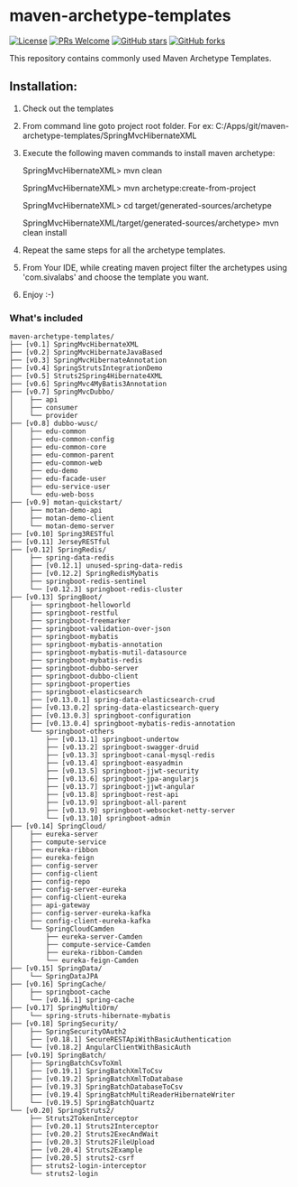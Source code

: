 maven-archetype-templates
=========================
[![License](https://img.shields.io/badge/license-Apache-blue.svg)](https://github.com/T5750/maven-archetype-templates/blob/master/LICENSE.txt)
[![PRs Welcome](https://img.shields.io/badge/PRs-welcome-brightgreen.svg)](https://github.com/T5750/maven-archetype-templates/pulls)
[![GitHub stars](https://img.shields.io/github/stars/T5750/maven-archetype-templates.svg?style=social&label=Stars)](https://github.com/T5750/maven-archetype-templates)
[![GitHub forks](https://img.shields.io/github/forks/T5750/maven-archetype-templates.svg?style=social&label=Fork)](https://github.com/T5750/maven-archetype-templates)

This repository contains commonly used Maven Archetype Templates.

Installation:
-------------
1. Check out the templates
2. From command line goto project root folder. For ex: C:/Apps/git/maven-archetype-templates/SpringMvcHibernateXML
3. Execute the following maven commands to install maven archetype:

    SpringMvcHibernateXML> mvn clean

    SpringMvcHibernateXML> mvn archetype:create-from-project

    SpringMvcHibernateXML> cd target/generated-sources/archetype

    SpringMvcHibernateXML/target/generated-sources/archetype> mvn clean install

4. Repeat the same steps for all the archetype templates.
5. From Your IDE, while creating maven project filter the archetypes using 'com.sivalabs' and choose the template you want.
6. Enjoy :-)

### What's included
```
maven-archetype-templates/
├── [v0.1] SpringMvcHibernateXML
├── [v0.2] SpringMvcHibernateJavaBased
├── [v0.3] SpringMvcHibernateAnnotation
├── [v0.4] SpringStrutsIntegrationDemo
├── [v0.5] Struts2Spring4Hibernate4XML
├── [v0.6] SpringMvc4MyBatis3Annotation
├── [v0.7] SpringMvcDubbo/
│    ├── api
│    ├── consumer
│    └── provider
├── [v0.8] dubbo-wusc/
│    ├── edu-common
│    ├── edu-common-config
│    ├── edu-common-core
│    ├── edu-common-parent
│    ├── edu-common-web
│    ├── edu-demo
│    ├── edu-facade-user
│    ├── edu-service-user
│    └── edu-web-boss
├── [v0.9] motan-quickstart/
│    ├── motan-demo-api
│    ├── motan-demo-client
│    └── motan-demo-server
├── [v0.10] Spring3RESTful
├── [v0.11] JerseyRESTful
├── [v0.12] SpringRedis/
│    ├── spring-data-redis
│    ├── [v0.12.1] unused-spring-data-redis
│    ├── [v0.12.2] SpringRedisMybatis
│    ├── springboot-redis-sentinel
│    └── [v0.12.3] springboot-redis-cluster
├── [v0.13] SpringBoot/
│    ├── springboot-helloworld
│    ├── springboot-restful
│    ├── springboot-freemarker
│    ├── springboot-validation-over-json
│    ├── springboot-mybatis
│    ├── springboot-mybatis-annotation
│    ├── springboot-mybatis-mutil-datasource
│    ├── springboot-mybatis-redis
│    ├── springboot-dubbo-server
│    ├── springboot-dubbo-client
│    ├── springboot-properties
│    ├── springboot-elasticsearch
│    ├── [v0.13.0.1] spring-data-elasticsearch-crud
│    ├── [v0.13.0.2] spring-data-elasticsearch-query
│    ├── [v0.13.0.3] springboot-configuration
│    ├── [v0.13.0.4] springboot-mybatis-redis-annotation
│    └── springboot-others
│        ├── [v0.13.1] springboot-undertow
│        ├── [v0.13.2] springboot-swagger-druid
│        ├── [v0.13.3] springboot-canal-mysql-redis
│        ├── [v0.13.4] springboot-easyadmin
│        ├── [v0.13.5] springboot-jjwt-security
│        ├── [v0.13.6] springboot-jpa-angularjs
│        ├── [v0.13.7] springboot-jjwt-angular
│        ├── [v0.13.8] springboot-rest-api
│        ├── [v0.13.9] springboot-all-parent
│        ├── [v0.13.9] springboot-websocket-netty-server
│        └── [v0.13.10] springboot-admin
├── [v0.14] SpringCloud/
│    ├── eureka-server
│    ├── compute-service
│    ├── eureka-ribbon
│    ├── eureka-feign
│    ├── config-server
│    ├── config-client
│    ├── config-repo
│    ├── config-server-eureka
│    ├── config-client-eureka
│    ├── api-gateway
│    ├── config-server-eureka-kafka
│    ├── config-client-eureka-kafka
│    └── SpringCloudCamden
│        ├── eureka-server-Camden
│        ├── compute-service-Camden
│        ├── eureka-ribbon-Camden
│        └── eureka-feign-Camden
├── [v0.15] SpringData/
│    └── SpringDataJPA
├── [v0.16] SpringCache/
│    ├── springboot-cache
│    └── [v0.16.1] spring-cache
├── [v0.17] SpringMultiOrm/
│    └── spring-struts-hibernate-mybatis
├── [v0.18] SpringSecurity/
│    ├── SpringSecurityOAuth2
│    ├── [v0.18.1] SecureRESTApiWithBasicAuthentication
│    └── [v0.18.2] AngularClientWithBasicAuth
├── [v0.19] SpringBatch/
│    ├── SpringBatchCsvToXml
│    ├── [v0.19.1] SpringBatchXmlToCsv
│    ├── [v0.19.2] SpringBatchXmlToDatabase
│    ├── [v0.19.3] SpringBatchDatabaseToCsv
│    ├── [v0.19.4] SpringBatchMultiReaderHibernateWriter
│    └── [v0.19.5] SpringBatchQuartz
└── [v0.20] SpringStruts2/
     ├── Struts2TokenInterceptor
     ├── [v0.20.1] Struts2Interceptor
     ├── [v0.20.2] Struts2ExecAndWait
     ├── [v0.20.3] Struts2FileUpload
     ├── [v0.20.4] Struts2Example
     ├── [v0.20.5] struts2-csrf
     ├── struts2-login-interceptor
     └── struts2-login
```